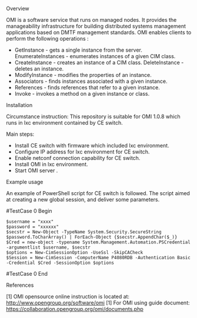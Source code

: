 Overview

OMI is a software service that runs on managed nodes. It provides the manageability infrastructure for building distributed systems management applications based on DMTF management standards.
OMI enables clients to perform the following operations :

 - GetInstance - gets a single instance from the server.
 EnumerateInstances - enumerates instances of a given CIM class.
 - CreateInstance - creates an instance of a CIM class.
 DeleteInstance - deletes an instance.
 - ModifyInstance - modifies the properties of an instance.
 - Associators - finds instances associated with a given instance.
 - References - finds references that refer to a given instance.
 - Invoke - invokes a method on a given instance or class.

Installation

Circumstance instruction:
This repository is suitable for OMI 1.0.8 which runs in lxc environment contained by CE switch.

Main steps:
 - Install CE switch with firmware which included lxc environment.
 - Configure IP address for lxc environment for CE switch.
 - Enable netconf connection capability for CE switch.
 - Install OMI in lxc environment.
 - Start OMI server .
 
Example usage

An example of PowerShell script for CE switch is followed. The script aimed at creating a new global session, and deliver some parameters.

#TestCase 0 Begin

	$username = "xxxx"
	$password = "xxxxxx"
	$secstr = New-Object -TypeName System.Security.SecureString
	$password.ToCharArray() | ForEach-Object {$secstr.AppendChar($_)}
	$Cred = new-object -typename System.Management.Automation.PSCredential -argumentlist $username, $secstr
	$options = New-CimSessionOption -UseSsl -SkipCACheck
	$Session = New-CimSession -ComputerName P4080RDB -Authentication Basic -Credential $Cred -SessionOption $options

#TestCase 0 End

References

[1] OMI opensource online instruction is located at:
http://www.opengroup.org/software/omi
[1] For OMI using guide document:
https://collaboration.opengroup.org/omi/documents.php
